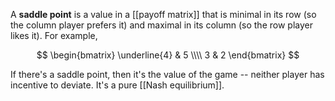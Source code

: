 A **saddle point** is a value in a [[payoff matrix]] that is minimal in its row (so the column player prefers it) and maximal in its column (so the row player likes it). For example,

$$
\begin{bmatrix}
\underline{4} & 5 \\\\
3 & 2 
\end{bmatrix}
$$


If there's a saddle point, then it's the value of the game -- neither player has incentive to deviate. It's a pure [[Nash equilibrium]].